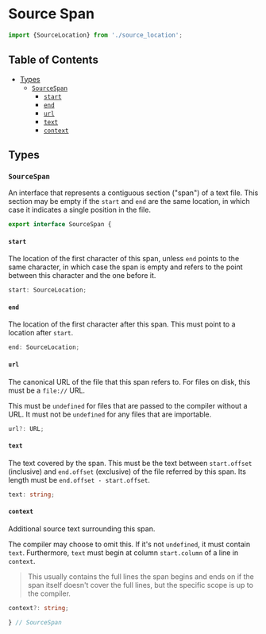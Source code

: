 # Source Span

```ts
import {SourceLocation} from './source_location';
```

## Table of Contents

* [Types](#types)
  * [`SourceSpan`](#sourcespan)
    * [`start`](#start)
    * [`end`](#end)
    * [`url`](#url)
    * [`text`](#text)
    * [`context`](#context)

## Types

### `SourceSpan`

An interface that represents a contiguous section ("span") of a text file. This
section may be empty if the `start` and `end` are the same location, in which
case it indicates a single position in the file.

```ts
export interface SourceSpan {
```

#### `start`

The location of the first character of this span, unless `end` points to the
same character, in which case the span is empty and refers to the point between
this character and the one before it.

```ts
start: SourceLocation;
```

#### `end`

The location of the first character after this span. This must point to a
location after `start`.

```ts
end: SourceLocation;
```

#### `url`

The canonical URL of the file that this span refers to. For files on disk, this
must be a `file://` URL.

This must be `undefined` for files that are passed to the compiler without a
URL. It must not be `undefined` for any files that are importable.

```ts
url?: URL;
```

#### `text`

The text covered by the span. This must be the text between `start.offset`
(inclusive) and `end.offset` (exclusive) of the file referred by this span. Its
length must be `end.offset - start.offset`.

```ts
text: string;
```

#### `context`

Additional source text surrounding this span.

The compiler may choose to omit this. If it's not `undefined`, it must contain
`text`. Furthermore, `text` must begin at column `start.column` of a line in
`context`.

> This usually contains the full lines the span begins and ends on if the span
> itself doesn't cover the full lines, but the specific scope is up to the
> compiler.

```ts
context?: string;
```

```ts
} // SourceSpan
```
